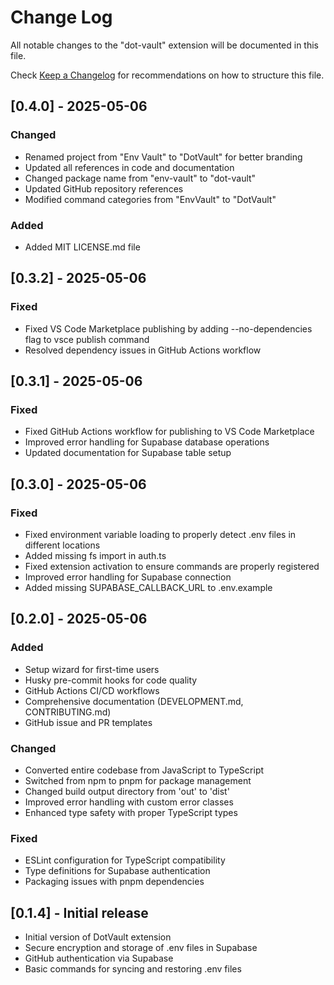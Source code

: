 # Change Log

All notable changes to the "dot-vault" extension will be documented in this file.

Check [Keep a Changelog](http://keepachangelog.com/) for recommendations on how to structure this file.

## [0.4.0] - 2025-05-06

### Changed

- Renamed project from "Env Vault" to "DotVault" for better branding
- Updated all references in code and documentation
- Changed package name from "env-vault" to "dot-vault"
- Updated GitHub repository references
- Modified command categories from "EnvVault" to "DotVault"

### Added

- Added MIT LICENSE.md file


## [0.3.2] - 2025-05-06

### Fixed

- Fixed VS Code Marketplace publishing by adding --no-dependencies flag to vsce publish command
- Resolved dependency issues in GitHub Actions workflow

## [0.3.1] - 2025-05-06

### Fixed

- Fixed GitHub Actions workflow for publishing to VS Code Marketplace
- Improved error handling for Supabase database operations
- Updated documentation for Supabase table setup

## [0.3.0] - 2025-05-06

### Fixed

- Fixed environment variable loading to properly detect .env files in different locations
- Added missing fs import in auth.ts
- Fixed extension activation to ensure commands are properly registered
- Improved error handling for Supabase connection
- Added missing SUPABASE_CALLBACK_URL to .env.example

## [0.2.0] - 2025-05-06

### Added

- Setup wizard for first-time users
- Husky pre-commit hooks for code quality
- GitHub Actions CI/CD workflows
- Comprehensive documentation (DEVELOPMENT.md, CONTRIBUTING.md)
- GitHub issue and PR templates

### Changed

- Converted entire codebase from JavaScript to TypeScript
- Switched from npm to pnpm for package management
- Changed build output directory from 'out' to 'dist'
- Improved error handling with custom error classes
- Enhanced type safety with proper TypeScript types

### Fixed

- ESLint configuration for TypeScript compatibility
- Type definitions for Supabase authentication
- Packaging issues with pnpm dependencies

## [0.1.4] - Initial release

- Initial version of DotVault extension
- Secure encryption and storage of .env files in Supabase
- GitHub authentication via Supabase
- Basic commands for syncing and restoring .env files
